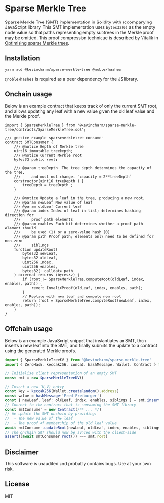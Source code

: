 # Sparse Merkle Tree

Sparse Merkle Tree (SMT) implementation in Solidity with accompanying JavaScript library. This SMT implementation uses `bytes32(0)` as the empty node value so that paths representing empty subtrees in the Merkle proof may be omitted. This proof compression technique is described by Vitalik in [Optimizing sparse Merkle trees](https://ethresear.ch/t/optimizing-sparse-merkle-trees/3751).

## Installation

```sh
yarn add @kevincharm/sparse-merkle-tree @noble/hashes
```

`@noble/hashes` is required as a peer dependency for the JS library.

## Onchain usage

Below is an example contract that keeps track of only the current SMT root, and allows updating any leaf with a new value given the old leaf value and the Merkle proof.

```solidity
import { SparseMerkleTree } from '@kevincharm/sparse-merkle-tree/contracts/SparseMerkleTree.sol';

/// @notice Example SparseMerkleTree consumer
contract SMTConsumer {
    /// @notice Depth of Merkle tree
    uint16 immutable treeDepth;
    /// @notice Current Merkle root
    bytes32 public root;

    /// @param treeDepth_ The tree depth determines the capacity of the tree,
    ///     and must not change. `capacity = 2**treeDepth`
    constructor(uint16 treeDepth_) {
        treeDepth = treeDepth_;
    }

    /// @notice Update a leaf in the tree, producing a new root.
    /// @param newLeaf New value of leaf
    /// @param oldLeaf Current leaf
    /// @param index Index of leaf in list; determines hashing direction for
    ///     proof path elements
    /// @param enables Each bit determines whether a proof path element should
    ///     be used (1) or a zero-value hash (0)
    /// @param path Proof path; elements only need to be defined for non-zero
    ///     siblings
    function updateRoot(
        bytes32 newLeaf,
        bytes32 oldLeaf,
        uint256 index,
        uint256 enables,
        bytes32[] calldata path
    ) external returns (bytes32) {
        if (root != SparseMerkleTree.computeRoot(oldLeaf, index, enables, path)) {
            revert InvalidProof(oldLeaf, index, enables, path);
        }
        // Replace with new leaf and compute new root
        return (root = SparseMerkleTree.computeRoot(newLeaf, index, enables, path));
    }
}
```

## Offchain usage

Below is an example JavaScript snippet that instantiates an SMT, then inserts a new leaf into the SMT, and finally submits the update to a contract using the generated Merkle proofs.

```ts
import { SparseMerkleTreeKV } from '@kevincharm/sparse-merkle-tree'
import { ZeroHash, keccak256, concat, hashMessage, Wallet, Contract } from 'ethers'

// Initialise client representation of an empty SMT
const smt = new SparseMerkleTreeKV()

// Insert a new (K,V) entry
const key = keccak256(Wallet.createRandom().address)
const value = hashMessage('Fred Fredburger')
const { newLeaf, leaf: oldLeaf, index, enables, siblings } = smt.insert(key, value)
// Connect to the contract that is consuming the SMT library
const smtConsumer = new Contract(/** ... */)
// We update the SMT onchain by providing:
//  - The new value of the leaf
//  - The proof of membership of the old leaf value
await smtConsumer.updateRoot(newLeaf, oldLeaf, index, enables, siblings)
// The onchain SMT should now be synced with the client-side
assert((await smtConsumer.root()) === smt.root)
```

## Disclaimer

This software is unaudited and probably contains bugs. Use at your own risk.

## License

MIT
